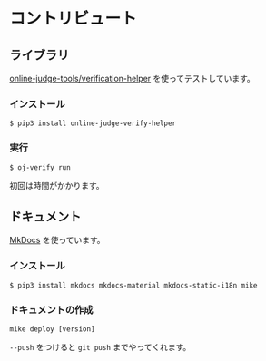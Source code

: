 # コントリビュート

## ライブラリ

[online-judge-tools/verification-helper](https://github.com/online-judge-tools/verification-helper) を使ってテストしています。

### インストール

```
$ pip3 install online-judge-verify-helper
```

### 実行

```
$ oj-verify run
```

初回は時間がかかります。

## ドキュメント

[MkDocs](https://www.mkdocs.org/) を使っています。

### インストール

```
$ pip3 install mkdocs mkdocs-material mkdocs-static-i18n mike
```

### ドキュメントの作成

```
mike deploy [version]
```

`--push` をつけると `git push` までやってくれます。
